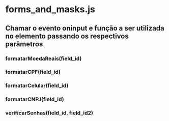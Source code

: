 # forms_and_masks.js

## Chamar o evento oninput e função a ser utilizada no elemento passando os respectivos parâmetros

  ### formatarMoedaReais(field_id)
  
  ### formatarCPF(field_id)
  
  ### formatarCelular(field_id)
  
  ### formatarCNPJ(field_id)
  
  ### verificarSenhas(field_id, field_id2)

